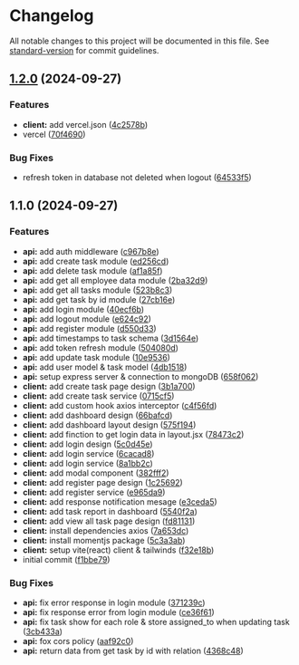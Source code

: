 # Changelog

All notable changes to this project will be documented in this file. See [standard-version](https://github.com/conventional-changelog/standard-version) for commit guidelines.

## [1.2.0](https://github.com/arisirvandiansyah/task-management-app/compare/v1.1.0...v1.2.0) (2024-09-27)


### Features

* **client:** add vercel.json ([4c2578b](https://github.com/arisirvandiansyah/task-management-app/commit/4c2578b92969e68dba7f7af4c6b53cfb5b7e7ee8))
* vercel ([70f4690](https://github.com/arisirvandiansyah/task-management-app/commit/70f4690aa295d777c2726f84f2fdf86925ea3dd4))


### Bug Fixes

* refresh token in database not deleted when logout ([64533f5](https://github.com/arisirvandiansyah/task-management-app/commit/64533f5a2c2715818dc40be83b5c1de27cf2eb23))

## 1.1.0 (2024-09-27)


### Features

* **api:** add auth middleware ([c967b8e](https://github.com/arisirvandiansyah/task-management-app/commit/c967b8e6171897821d675111556e7b0edcfce6d5))
* **api:** add create task module ([ed256cd](https://github.com/arisirvandiansyah/task-management-app/commit/ed256cdf6245b2fcf0b244b6760c7a70bb0fa00d))
* **api:** add delete task module ([af1a85f](https://github.com/arisirvandiansyah/task-management-app/commit/af1a85f9b1279b1205161da52a3a5aee60dfb191))
* **api:** add get all employee data module ([2ba32d9](https://github.com/arisirvandiansyah/task-management-app/commit/2ba32d950f6b0ce1e8f9f08a32d69287dd006744))
* **api:** add get all tasks module ([523b8c3](https://github.com/arisirvandiansyah/task-management-app/commit/523b8c34818f3580a762206a73ccf19ee760a992))
* **api:** add get task by id module ([27cb16e](https://github.com/arisirvandiansyah/task-management-app/commit/27cb16ef116b49c41d663cff48d8e9888a212c3f))
* **api:** add login module ([40ecf6b](https://github.com/arisirvandiansyah/task-management-app/commit/40ecf6b5d804698439c735e514194d3faa599a7c))
* **api:** add logout module ([e624c92](https://github.com/arisirvandiansyah/task-management-app/commit/e624c92b2941c18e5c5d817e70f140da92510826))
* **api:** add register module ([d550d33](https://github.com/arisirvandiansyah/task-management-app/commit/d550d33ad7d521e7054a6a3a0edfebd5c89e3e29))
* **api:** add timestamps to task schema ([3d1564e](https://github.com/arisirvandiansyah/task-management-app/commit/3d1564e32d2740ba24eb677766cc12e8f151e11b))
* **api:** add token refresh module ([504080d](https://github.com/arisirvandiansyah/task-management-app/commit/504080d11632f1e8d104513d5c31c9914db630d3))
* **api:** add update task module ([10e9536](https://github.com/arisirvandiansyah/task-management-app/commit/10e95364eb323897f6f9ed99d8f591a9fa95dadb))
* **api:** add user model & task model ([4db1518](https://github.com/arisirvandiansyah/task-management-app/commit/4db1518407b180b62e1364220b9d5e2589efbb7e))
* **api:** setup express server & connection to mongoDB ([658f062](https://github.com/arisirvandiansyah/task-management-app/commit/658f062822add55a8a43a090b8d6f581c2105fa6))
* **client:** add create task page design ([3b1a700](https://github.com/arisirvandiansyah/task-management-app/commit/3b1a7009a30a23671873c55d38e1014f75837a9a))
* **client:** add create task service ([0715cf5](https://github.com/arisirvandiansyah/task-management-app/commit/0715cf5c78bb5fc9a141142a42a95844a7350be5))
* **client:** add custom hook axios interceptor ([c4f56fd](https://github.com/arisirvandiansyah/task-management-app/commit/c4f56fdc1d1ac0edd1149689b6a72a72e7a6fa6d))
* **client:** add dashboard design ([66bafcd](https://github.com/arisirvandiansyah/task-management-app/commit/66bafcd5cee8659ea1a027fbbae3f33a87082910))
* **client:** add dashboard layout design ([575f194](https://github.com/arisirvandiansyah/task-management-app/commit/575f1946227be64f53ab7897c2a1858b0fe585fa))
* **client:** add finction to get login data in layout.jsx ([78473c2](https://github.com/arisirvandiansyah/task-management-app/commit/78473c238bd7fb3770cb7cff73576708c5333892))
* **client:** add login design ([5c0d45e](https://github.com/arisirvandiansyah/task-management-app/commit/5c0d45e7b62b568971b7776be5e0e6599a56c009))
* **client:** add login service ([6cacad8](https://github.com/arisirvandiansyah/task-management-app/commit/6cacad8dad8efb857cdfc646e7c2e780f29409a7))
* **client:** add login service ([8a1bb2c](https://github.com/arisirvandiansyah/task-management-app/commit/8a1bb2c76186b5e9cef5cba90bb7a07f02bb997c))
* **client:** add modal component ([382fff2](https://github.com/arisirvandiansyah/task-management-app/commit/382fff25a83e7dbd355e353cc9db6706861cab3c))
* **client:** add register page design ([1c25692](https://github.com/arisirvandiansyah/task-management-app/commit/1c256922232cd8e2d4e85dd4fce30b439b20783c))
* **client:** add register service ([e965da9](https://github.com/arisirvandiansyah/task-management-app/commit/e965da9dd8c665de16a3e10e6249aae29a874ca8))
* **client:** add response notification mesage ([e3ceda5](https://github.com/arisirvandiansyah/task-management-app/commit/e3ceda54a7b1b8aca7ab550cef5ac9a4369319d4))
* **client:** add task report in dashboard ([5540f2a](https://github.com/arisirvandiansyah/task-management-app/commit/5540f2a5e2ad4b5c64c9fe01f432d5340ec31a12))
* **client:** add view all task page design ([fd81131](https://github.com/arisirvandiansyah/task-management-app/commit/fd811314cbc47d00f1399aaa6b61c17cb363a050))
* **client:** install dependencies axios ([7a653dc](https://github.com/arisirvandiansyah/task-management-app/commit/7a653dc5ea086ae97e93a97761831fce4c7d3370))
* **client:** install momentjs package ([5c3a3ab](https://github.com/arisirvandiansyah/task-management-app/commit/5c3a3ab368e94c9e9621290cc79ff2c49d6d0dd5))
* **client:** setup vite(react) client & tailwinds ([f32e18b](https://github.com/arisirvandiansyah/task-management-app/commit/f32e18ba40e943aa113c8e5fc56fad5de3c994f8))
* initial commit ([f1bbe79](https://github.com/arisirvandiansyah/task-management-app/commit/f1bbe79e3ef32193d868ded05d40b744c1850acd))


### Bug Fixes

* **api:** fix error response in login module ([371239c](https://github.com/arisirvandiansyah/task-management-app/commit/371239c68bcf6206cf04847efa98cd1768221a5d))
* **api:** fix response error from login module ([ce36f61](https://github.com/arisirvandiansyah/task-management-app/commit/ce36f612217297cb2111339f765a52a85486675f))
* **api:** fix task show for each role & store assigned_to when updating task ([3cb433a](https://github.com/arisirvandiansyah/task-management-app/commit/3cb433a2fa87c2f312fca103184f3b03ab025122))
* **api:** fox cors policy ([aaf92c0](https://github.com/arisirvandiansyah/task-management-app/commit/aaf92c02d5a56d1289165f7e31d436b0351dfd38))
* **api:** return data from get task by id with relation ([4368c48](https://github.com/arisirvandiansyah/task-management-app/commit/4368c48c771ab8d87b08fb5b49588d295e1f3b86))
